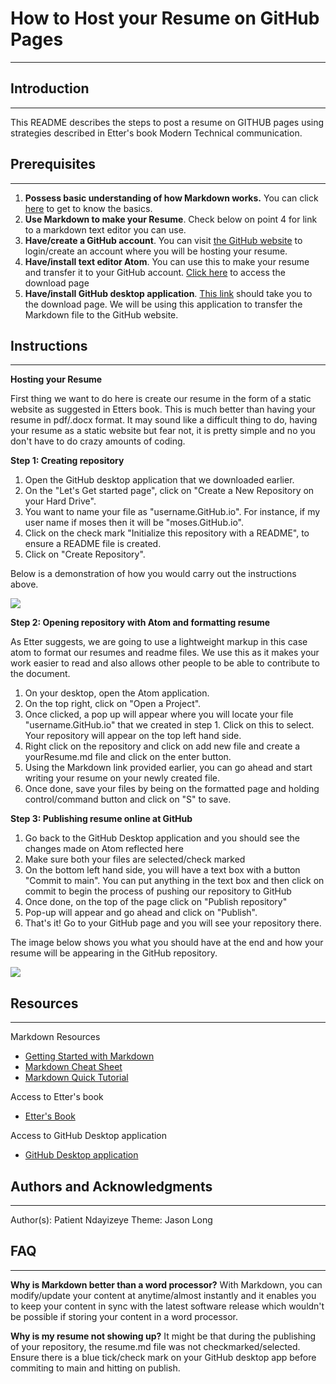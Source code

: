 # How to Host your Resume on GitHub Pages
------------------------------------------
 
## Introduction
------------------------------------------
This README describes the steps to post a resume on GITHUB pages using strategies described in Etter's book Modern Technical communication.

## Prerequisites
-----------------------------------------
1. **Possess basic understanding of how Markdown works.** You can click [here](https://commonmark.org/help/) to get to know the basics. 
2. **Use Markdown to make your Resume**. Check below on point 4 for link to a markdown text editor you can use.
3. **Have/create a GitHub account**. You can visit [the GitHub website](https://github.com) to login/create an account where you will be hosting your resume.
4. **Have/install text editor Atom**. You can use this to make your resume and transfer it to your GitHub account. [Click here](https://atom.io) to access the download page
5. **Have/install GitHub desktop application**. [This link](https://desktop.github.com) should take you to the download page. We will be using this application to transfer the Markdown file to the GitHub website.

## Instructions
---------------------------------------
**Hosting your Resume**

First thing we want to do here is create our resume in the form of a static website as suggested in Etters book. This is much better than having your resume in pdf/.docx format. It may sound like a difficult thing to do, having your resume as a static website but fear not, it is pretty simple and no you don't have to do crazy amounts of coding.

**Step 1: Creating repository**
1) Open the GitHub desktop application that we downloaded earlier.
2) On the "Let's Get started page", click on "Create a New Repository on your Hard Drive".
3) You want to name your file as "username.GitHub.io". For instance, if my user name if moses then it will be "moses.GitHub.io".
4) Click on the check mark "Initialize this repository with a README", to ensure a README file is created. 
5) Click on "Create Repository".

Below is a demonstration of how you would carry out the instructions above.

![](gitHubRepo.gif)

**Step 2: Opening repository with Atom and formatting resume**

As Etter suggests, we are going to use a lightweight markup in this case atom to format our resumes and readme files. We use this as it makes your work easier to read and also allows other people to be able to contribute to the document.

1) On your desktop, open the Atom application.
2) On the top right, click on "Open a Project".
3) Once clicked, a pop up will appear where you will locate your file "username.GitHub.io" that we created in step 1. Click on this to select. Your repository will appear on the top left hand side.
4) Right click on the repository and click on add new file and create a yourResume.md file and click on the enter button.
5) Using the Markdown link provided earlier, you can go ahead and start writing your resume on your newly created file.
6) Once done, save your files by being on the formatted page and holding control/command button and click on "S" to save.

**Step 3: Publishing resume online at GitHub**

1) Go back to the GitHub Desktop application and you should see the changes made on Atom reflected here
2) Make sure both your files are selected/check marked
3) On the bottom left hand side, you will have a text box with a button "Commit to main". You can put anything in the text box and then click on commit to begin the process of pushing our repository to GitHub
4) Once done, on the top of the page click on "Publish repository"
5) Pop-up will appear and go ahead and click on "Publish". 
6) That's it! Go to your GitHub page and you will see your repository there.

The image below shows you what you should have at the end and how your resume will be appearing in the GitHub repository.

![](resumG.gif)

## Resources
---------------------------------------
Markdown Resources
- [Getting Started with Markdown](https://www.markdownguide.org/getting-started/)
- [Markdown Cheat Sheet](https://commonmark.org/help/)
- [Markdown Quick Tutorial](https://commonmark.org/help/tutorial/)

Access to Etter's book
- [Etter's Book](https://www.amazon.ca/Modern-Technical-Writing-Introduction-Documentation-ebook/dp/B01A2QL9SS)

Access to GitHub Desktop application
- [GitHub Desktop application](https://desktop.github.com)

## Authors and Acknowledgments
-------------------------------------------
Author(s): Patient Ndayizeye
Theme: Jason Long

## FAQ
------------------------------------------
**Why is Markdown better than a word processor?**
With Markdown, you can modify/update your content at anytime/almost instantly and it enables you to keep your content in sync with the latest software release which wouldn't be possible if storing your content in a word processor.

**Why is my resume not showing up?**
It might be that during the publishing of your repository, the resume.md file was not checkmarked/selected. Ensure there is a blue tick/check mark on your GitHub desktop app before commiting to main and hitting on publish.
